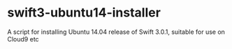 # swift3-ubuntu14-installer

A script for installing Ubuntu 14.04 release of Swift 3.0.1, suitable for use on Cloud9 etc
